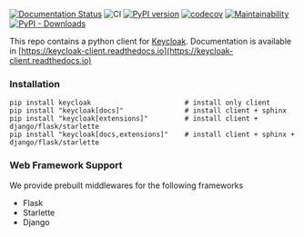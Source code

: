 [![Documentation Status](https://readthedocs.org/projects/keycloak-client/badge/?version=latest)](https://keycloak-client.readthedocs.io/en/latest/?badge=latest)
![CI](https://github.com/keycloak-client/keycloak-client/workflows/CI/badge.svg?branch=main)
[![PyPI version](https://badge.fury.io/py/keycloak.svg)](https://badge.fury.io/py/keycloak)
[![codecov](https://codecov.io/gh/keycloak-client/keycloak-client/branch/main/graph/badge.svg)](https://codecov.io/gh/keycloak-client/keycloak-client)
[![Maintainability](https://api.codeclimate.com/v1/badges/3953d7b758235933a1bb/maintainability)](https://codeclimate.com/github/keycloak-client/keycloak-client/maintainability)
[![PyPI - Downloads](https://img.shields.io/pypi/dm/keycloak.svg)](https://pypistats.org/packages/keycloak)

This repo contains a python client for [Keycloak](https://www.keycloak.org/).
Documentation is available in [https://keycloak-client.readthedocs.io](https://keycloak-client.readthedocs.io)


### Installation

```
pip install keycloak                       # install only client   
pip install "keycloak[docs]"               # install client + sphinx   
pip install "keycloak[extensions]"         # install client + django/flask/starlette   
pip install "keycloak[docs,extensions]"    # install client + sphinx + django/flask/starlette   
```

### Web Framework Support

We provide prebuilt middlewares for the following frameworks

* Flask
* Starlette
* Django
